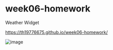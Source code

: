# week06-homework
Weather Widget 

https://th19776675.github.io/week06-homework/

![image](https://user-images.githubusercontent.com/96102235/160380412-ea974241-3f48-4cbc-b6ec-7316b4acc1ab.png)
